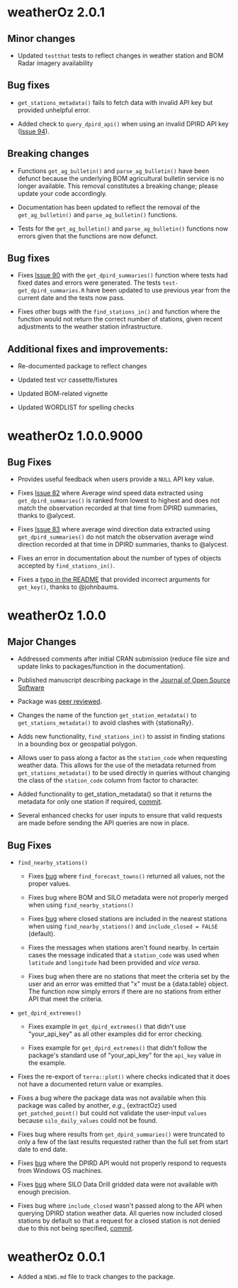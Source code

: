 # weatherOz 2.0.1

## Minor changes
* Updated `testthat` tests to reflect changes in weather station and BOM Radar imagery availability

## Bug fixes
* `get_stations_metadata()` fails to fetch data with invalid API key but provided unhelpful error.

*  Added check to `query_dpird_api()` when using an invalid DPIRD API key ([Issue 94](https://github.com/ropensci/weatherOz/issues/94)).

## Breaking changes

* Functions `get_ag_bulletin()` and `parse_ag_bulletin()` have been defunct because the underlying BOM agricultural bulletin service is no longer available. This removal constitutes a breaking change; please update your code accordingly.

* Documentation has been updated to reflect the removal of the `get_ag_bulletin()` and `parse_ag_bulletin()` functions.

* Tests for the `get_ag_bulletin()` and `parse_ag_bulletin()` functions now errors given that the functions are now defunct.

## Bug fixes

* Fixes [Issue 90](https://github.com/ropensci/weatherOz/issues/90) with the `get_dpird_summaries()` function where tests had fixed dates and errors were generated. The tests `test-get_dpird_summaries.R` have been updated to use previous year from the current date and the tests now pass.

* Fixes other bugs with the `find_stations_in()` and function where the function would not return the correct number of stations, given recent adjustments to the weather station infrastructure.

## Additional fixes and improvements:

* Re-documented package to reflect changes

* Updated test vcr cassette/fixtures

* Updated BOM-related vignette

* Updated WORDLIST for spelling checks

# weatherOz 1.0.0.9000

## Bug Fixes

* Provides useful feedback when users provide a `NULL` API key value.

* Fixes [Issue 82](https://github.com/ropensci/weatherOz/issues/82) where Average wind speed data extracted using `get_dpird_summaries()` is ranked from lowest to highest and does not match the observation recorded at that time from DPIRD summaries, thanks to @alycest.

* Fixes [Issue 83](https://github.com/ropensci/weatherOz/issues/83) where average wind direction data extracted using `get_dpird_summaries()` do not match the observation average wind direction recorded at that time in DPIRD summaries, thanks to @alycest.

* Fixes an error in documentation about the number of types of objects accepted by `find_stations_in()`.

* Fixes a [typo in the README](https://github.com/ropensci/weatherOz/commit/0c544acd4651fa16a3a3dc2e3e24addf5d41187d) that provided incorrect arguments for `get_key()`, thanks to @johnbaums.

# weatherOz 1.0.0

## Major Changes

* Addressed comments after initial CRAN submission (reduce file size and update links to packages/function in the documentation).

* Published manuscript describing package in the [Journal of Open Source Software](https://doi.org/10.21105/joss.06717)

* Package was [peer reviewed](https://github.com/ropensci/software-review/issues/598).

* Changes the name of the function `get_station_metadata()` to `get_stations_metadata()` to avoid clashes with {stationaRy}.

* Adds new functionality, `find_stations_in()` to assist in finding stations in a bounding box or geospatial polygon.

* Allows user to pass along a factor as the `station_code` when requesting weather data.
This allows for the use of the metadata returned from `get_stations_metadata()` to be used directly in queries without changing the class of the `station_code` column from factor to character.

* Added functionality to get_station_metadata() so that it returns the metadata for only one station if required, [commit](https://github.com/ropensci/weatherOz/commit/8166c92f63ed138ccfed966a09e9537a35324b67).

* Several enhanced checks for user inputs to ensure that valid requests are made before sending the API queries are now in place.

## Bug Fixes

* `find_nearby_stations()`

  * Fixes [bug](https://github.com/ropensci/weatherOz/issues/35) where `find_forecast_towns()` returned all values, not the proper values.

  * Fixes bug where BOM and SILO metadata were not properly merged when using `find_nearby_stations()`

  * Fixes [bug](https://github.com/ropensci/weatherOz/issues/36) where closed stations are included in the nearest stations when using `find_nearby_stations()` and `include_closed = FALSE` (default).
  
  * Fixes the messages when stations aren't found nearby. In certain cases the message indicated that a `station_code` was used when `latitude` and `longitude` had been provided and _vice versa_.
  
  * Fixes bug when there are no stations that meet the criteria set by the user and an error was emitted that "x" must be a {data.table} object. The function now simply errors if there are no stations from either API that meet the criteria.

* `get_dpird_extremes()`

  * Fixes example in `get_dpird_extremes()` that didn't use "your_api_key" as all other examples did for error checking.

  * Fixes example for `get_dpird_extremes()` that didn't follow the package's standard use of "your_api_key" for the `api_key` value in the example.

* Fixes the re-export of `terra::plot()` where checks indicated that it does not have a documented return value or examples.

* Fixes a bug where the package data was not available when this package was called by another, _e.g._, {extractOz} used `get_patched_point()` but could not validate the user-input `values` because `silo_daily_values` could not be found.

* Fixes bug where results from `get_dpird_summaries()` were truncated to only a few of the last results requested rather than the full set from start date to end date.

* Fixes [bug](https://github.com/ropensci/weatherOz/issues/38) where the DPIRD API would not properly respond to requests from Windows OS machines.

* Fixes [bug](https://github.com/ropensci/weatherOz/issues/57) where SILO Data Drill gridded data were not available with enough precision.

* Fixes bug where `include_closed` wasn't passed along to the API when querying DPIRD station weather data.
All queries now included closed stations by default so that a request for a closed station is not denied due to this not being specified, [commit](https://github.com/ropensci/weatherOz/commit/e241057e7c0791a904cccd3029c217b41543f05b).

# weatherOz 0.0.1

* Added a `NEWS.md` file to track changes to the package.
